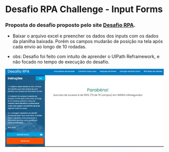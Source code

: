 # Desafio RPA Challenge - Input Forms

### Proposta do desafio proposto pelo site [Desafio RPA](https://www.rpachallenge.com/).

- Baixar o arquivo excel e preencher os dados dos inputs com os dados da planilha baixada. Porém os campos mudarão de posição na tela após cada envio ao longo de 10 rodadas.

- obs: Desafio foi feito com intuito de aprender o UIPath Reframework, e não focado no tempo de execução do desafio.


![img](https://github.com/CostaDayana/UIPath_Desafio_Rpa/blob/main/Tests/DESAFIO.png)
